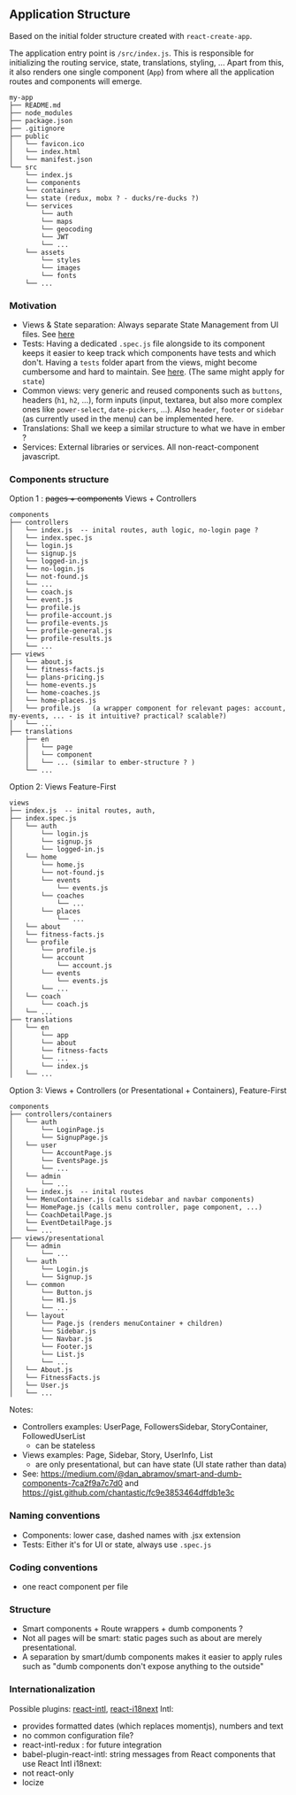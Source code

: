 ## Application Structure

Based on the initial folder structure created with `react-create-app`.

The application entry point is `/src/index.js`.
This is responsible for initializing the routing service, state, translations, styling, ...
Apart from this, it also renders one single component (`App`) from where all the application routes and components will emerge.

```
my-app
├── README.md
├── node_modules
├── package.json
├── .gitignore
├── public
│   └── favicon.ico
│   └── index.html
│   └── manifest.json
└── src
    └── index.js
    └── components
    └── containers
    └── state (redux, mobx ? - ducks/re-ducks ?)
    └── services
        └── auth
        └── maps
        └── geocoding
        └── JWT
        └── ...
    └── assets
        └── styles
        └── images
        └── fonts
    └── ...
```

### Motivation
- Views & State separation: Always separate State Management from UI files. See [here](https://medium.freecodecamp.org/scaling-your-redux-app-with-ducks-6115955638be)
- Tests: Having a dedicated `.spec.js` file alongside to its component keeps it easier to keep track which components have tests and which don't. Having a `tests` folder apart from the views, might become cumbersome and hard to maintain. See [here](https://www.sitepoint.com/organize-large-react-application/). (The same might apply for `state`)
- Common views: very generic and reused components such as `buttons`, headers (`h1`, `h2`, ...), form inputs (input, textarea, but also more complex ones like `power-select`, `date-pickers`, ...). Also `header`, `footer` or `sidebar` (as currently used in the menu) can be implemented here.
- Translations: Shall we keep a similar structure to what we have in ember ?
- Services: External libraries or services. All non-react-component javascript.


### Components structure
Option 1 : ~~pages + components~~ Views + Controllers
```
components
├── controllers
│   └── index.js  -- inital routes, auth logic, no-login page ?
│   └── index.spec.js
│   └── login.js
│   └── signup.js
│   └── logged-in.js
│   └── no-login.js
│   └── not-found.js
│   └── ...
│   └── coach.js
│   └── event.js
│   └── profile.js
│   └── profile-account.js
│   └── profile-events.js
│   └── profile-general.js
│   └── profile-results.js
│   └── ...
├── views
│   └── about.js
│   └── fitness-facts.js
│   └── plans-pricing.js
│   └── home-events.js
│   └── home-coaches.js
│   └── home-places.js
│   └── profile.js   (a wrapper component for relevant pages: account, my-events, ... - is it intuitive? practical? scalable?)
│   └── ...
├── translations
    ├── en
    │   └── page
    │   └── component
    │   └── ... (similar to ember-structure ? )
    └── ...
```

Option 2: Views Feature-First
```
views
├── index.js  -- inital routes, auth,
├── index.spec.js
│   └── auth
│       └── login.js
│       └── signup.js
│       └── logged-in.js
│   └── home
│       └── home.js
│       └── not-found.js
│       └── events
│           └── events.js
│       └── coaches
│           └── ...
│       └── places
│           └── ...
│   └── about
│   └── fitness-facts.js
│   └── profile
│       └── profile.js
│       └── account
│           └── account.js
│       └── events
│           └── events.js
│       └── ...
│   └── coach
│       └── coach.js
│   └── ...
├── translations
│   └── en
│       └── app
│       └── about
│       └── fitness-facts
│       └── ...
│       └── index.js
│   └── ...
```

Option 3: Views + Controllers (or Presentational + Containers), Feature-First
```
components
├── controllers/containers
│   └── auth
│       └── LoginPage.js
│       └── SignupPage.js
│   └── user
│       └── AccountPage.js
│       └── EventsPage.js
│       └── ...
│   └── admin
│       └── ...
│   └── index.js  -- inital routes
│   └── MenuContainer.js (calls sidebar and navbar components)
│   └── HomePage.js (calls menu controller, page component, ...)
│   └── CoachDetailPage.js
│   └── EventDetailPage.js
│   └── ...
├── views/presentational
│   └── admin
│       └── ...
│   └── auth
│       └── Login.js
│       └── Signup.js
│   └── common
│       └── Button.js
│       └── H1.js
│       └── ...
│   └── layout
│       └── Page.js (renders menuContainer + children)
│       └── Sidebar.js
│       └── Navbar.js
│       └── Footer.js
│       └── List.js
│       └── ...
│   └── About.js
│   └── FitnessFacts.js
│   └── User.js
│   └── ...
```

Notes:
- Controllers examples: UserPage, FollowersSidebar, StoryContainer, FollowedUserList
  - can be stateless
- Views examples: Page, Sidebar, Story, UserInfo, List
  - are only presentational, but can have state (UI state rather than data)
- See: https://medium.com/@dan_abramov/smart-and-dumb-components-7ca2f9a7c7d0 and https://gist.github.com/chantastic/fc9e3853464dffdb1e3c

### Naming conventions
- Components: lower case, dashed names with .jsx extension
- Tests: Either it's for UI or state, always use `.spec.js`

### Coding conventions
- one react component per file

### Structure
- Smart components + Route wrappers + dumb components ?
- Not all pages will be smart: static pages such as about are merely presentational.
- A separation by smart/dumb components makes it easier to apply rules such as "dumb components don't expose anything to the outside"


### Internationalization
Possible plugins: [react-intl](https://github.com/yahoo/react-intl/wiki#getting-started), [react-i18next](https://github.com/i18next/react-i18next)
Intl:
- provides formatted dates (which replaces momentjs), numbers and text
- no common configuration file?
- react-intl-redux : for future integration
- babel-plugin-react-intl: string messages from React components that use React Intl
i18next:
- not react-only
- locize
